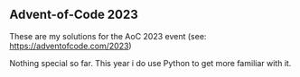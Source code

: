 ## Advent-of-Code 2023
These are my solutions for the AoC 2023 event (see: https://adventofcode.com/2023)

Nothing special so far. This year i do use Python to get more familiar with it.
